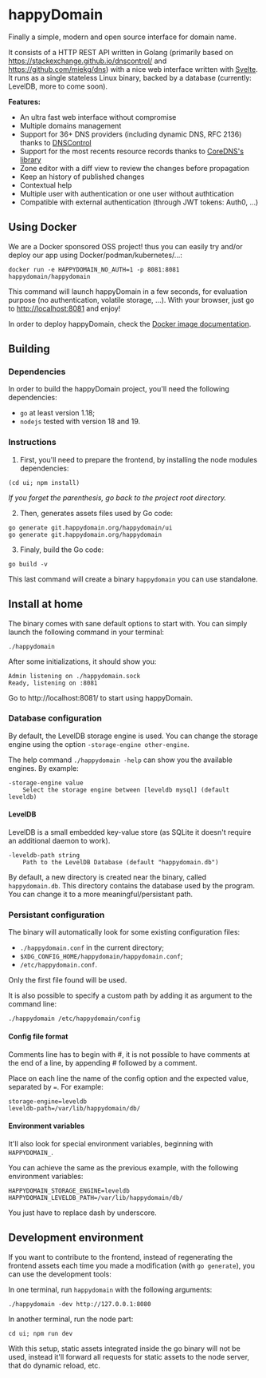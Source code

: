 happyDomain
===========

Finally a simple, modern and open source interface for domain name.

It consists of a HTTP REST API written in Golang (primarily based on https://stackexchange.github.io/dnscontrol/ and https://github.com/miekg/dns) with a nice web interface written with [Svelte](https://svelte.dev/).
It runs as a single stateless Linux binary, backed by a database (currently: LevelDB, more to come soon).

**Features:**

* An ultra fast web interface without compromise
* Multiple domains management
* Support for 36+ DNS providers (including dynamic DNS, RFC 2136) thanks to [DNSControl](https://stackexchange.github.io/dnscontrol/)
* Support for the most recents resource records thanks to [CoreDNS's library](https://github.com/miekg/dns)
* Zone editor with a diff view to review the changes before propagation
* Keep an history of published changes
* Contextual help
* Multiple user with authentication or one user without authtication
* Compatible with external authentication (through JWT tokens: Auth0, ...)

Using Docker
------------

We are a Docker sponsored OSS project! thus you can easily try and/or deploy our app using Docker/podman/kubernetes/...:

```
docker run -e HAPPYDOMAIN_NO_AUTH=1 -p 8081:8081 happydomain/happydomain
```

This command will launch happyDomain in a few seconds, for evaluation purpose (no authentication, volatile storage, ...). With your browser, just go to <http://localhost:8081> and enjoy!

In order to deploy happyDomain, check the [Docker image documentation](https://hub.docker.com/r/happydomain/happydomain).

Building
--------

### Dependencies

In order to build the happyDomain project, you'll need the following dependencies:

* `go` at least version 1.18;
* `nodejs` tested with version 18 and 19.


### Instructions

1. First, you'll need to prepare the frontend, by installing the node modules dependencies:

```
(cd ui; npm install)
```

*If you forget the parenthesis, go back to the project root directory.*

2. Then, generates assets files used by Go code:

```
go generate git.happydomain.org/happydomain/ui
go generate git.happydomain.org/happydomain
```

3. Finaly, build the Go code:

```
go build -v
```

This last command will create a binary `happydomain` you can use standalone.


Install at home
---------------

The binary comes with sane default options to start with.
You can simply launch the following command in your terminal:

```
./happydomain
```

After some initializations, it should show you:

    Admin listening on ./happydomain.sock
    Ready, listening on :8081

Go to http://localhost:8081/ to start using happyDomain.


### Database configuration

By default, the LevelDB storage engine is used. You can change the storage engine using the option `-storage-engine other-engine`.

The help command `./happydomain -help` can show you the available engines. By example:

    -storage-engine value
    	Select the storage engine between [leveldb mysql] (default leveldb)

#### LevelDB

LevelDB is a small embedded key-value store (as SQLite it doesn't require an additional daemon to work).

    -leveldb-path string
    	Path to the LevelDB Database (default "happydomain.db")

By default, a new directory is created near the binary, called `happydomain.db`. This directory contains the database used by the program.
You can change it to a more meaningful/persistant path.


### Persistant configuration

The binary will automatically look for some existing configuration files:

* `./happydomain.conf` in the current directory;
* `$XDG_CONFIG_HOME/happydomain/happydomain.conf`;
* `/etc/happydomain.conf`.

Only the first file found will be used.

It is also possible to specify a custom path by adding it as argument to the command line:

```
./happydomain /etc/happydomain/config
```

#### Config file format

Comments line has to begin with #, it is not possible to have comments at the end of a line, by appending # followed by a comment.

Place on each line the name of the config option and the expected value, separated by `=`. For example:

```
storage-engine=leveldb
leveldb-path=/var/lib/happydomain/db/
```

#### Environment variables

It'll also look for special environment variables, beginning with `HAPPYDOMAIN_`.

You can achieve the same as the previous example, with the following environment variables:

```
HAPPYDOMAIN_STORAGE_ENGINE=leveldb
HAPPYDOMAIN_LEVELDB_PATH=/var/lib/happydomain/db/
```

You just have to replace dash by underscore.


Development environment
-----------------------

If you want to contribute to the frontend, instead of regenerating the frontend assets each time you made a modification (with `go generate`), you can use the development tools:

In one terminal, run `happydomain` with the following arguments:

```
./happydomain -dev http://127.0.0.1:8080
```

In another terminal, run the node part:

```
cd ui; npm run dev
```

With this setup, static assets integrated inside the go binary will not be used, instead it'll forward all requests for static assets to the node server, that do dynamic reload, etc.
